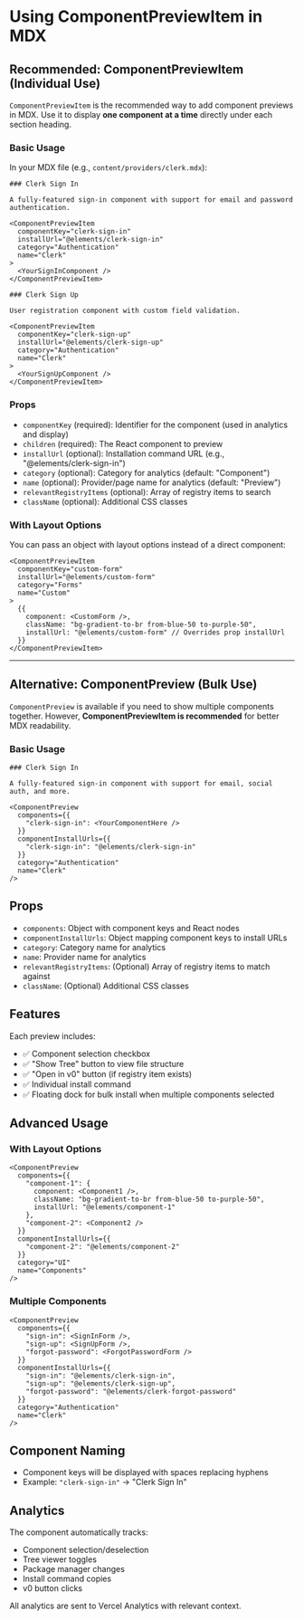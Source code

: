 # Using ComponentPreviewItem in MDX

## Recommended: ComponentPreviewItem (Individual Use)

`ComponentPreviewItem` is the recommended way to add component previews in MDX. Use it to display **one component at a time** directly under each section heading.

### Basic Usage

In your MDX file (e.g., `content/providers/clerk.mdx`):

```mdx
### Clerk Sign In

A fully-featured sign-in component with support for email and password authentication.

<ComponentPreviewItem
  componentKey="clerk-sign-in"
  installUrl="@elements/clerk-sign-in"
  category="Authentication"
  name="Clerk"
>
  <YourSignInComponent />
</ComponentPreviewItem>

### Clerk Sign Up

User registration component with custom field validation.

<ComponentPreviewItem
  componentKey="clerk-sign-up"
  installUrl="@elements/clerk-sign-up"
  category="Authentication"
  name="Clerk"
>
  <YourSignUpComponent />
</ComponentPreviewItem>
```

### Props

- `componentKey` (required): Identifier for the component (used in analytics and display)
- `children` (required): The React component to preview
- `installUrl` (optional): Installation command URL (e.g., "@elements/clerk-sign-in")
- `category` (optional): Category for analytics (default: "Component")
- `name` (optional): Provider/page name for analytics (default: "Preview")
- `relevantRegistryItems` (optional): Array of registry items to search
- `className` (optional): Additional CSS classes

### With Layout Options

You can pass an object with layout options instead of a direct component:

```mdx
<ComponentPreviewItem
  componentKey="custom-form"
  installUrl="@elements/custom-form"
  category="Forms"
  name="Custom"
>
  {{
    component: <CustomForm />,
    className: "bg-gradient-to-br from-blue-50 to-purple-50",
    installUrl: "@elements/custom-form" // Overrides prop installUrl
  }}
</ComponentPreviewItem>
```

---

## Alternative: ComponentPreview (Bulk Use)

`ComponentPreview` is available if you need to show multiple components together. However, **ComponentPreviewItem is recommended** for better MDX readability.

### Basic Usage

```mdx
### Clerk Sign In

A fully-featured sign-in component with support for email, social auth, and more.

<ComponentPreview
  components={{
    "clerk-sign-in": <YourComponentHere />
  }}
  componentInstallUrls={{
    "clerk-sign-in": "@elements/clerk-sign-in"
  }}
  category="Authentication"
  name="Clerk"
/>
```

## Props

- `components`: Object with component keys and React nodes
- `componentInstallUrls`: Object mapping component keys to install URLs
- `category`: Category name for analytics
- `name`: Provider name for analytics
- `relevantRegistryItems`: (Optional) Array of registry items to match against
- `className`: (Optional) Additional CSS classes

## Features

Each preview includes:
- ✅ Component selection checkbox
- ✅ "Show Tree" button to view file structure
- ✅ "Open in v0" button (if registry item exists)
- ✅ Individual install command
- ✅ Floating dock for bulk install when multiple components selected

## Advanced Usage

### With Layout Options

```mdx
<ComponentPreview
  components={{
    "component-1": {
      component: <Component1 />,
      className: "bg-gradient-to-br from-blue-50 to-purple-50",
      installUrl: "@elements/component-1"
    },
    "component-2": <Component2 />
  }}
  componentInstallUrls={{
    "component-2": "@elements/component-2"
  }}
  category="UI"
  name="Components"
/>
```

### Multiple Components

```mdx
<ComponentPreview
  components={{
    "sign-in": <SignInForm />,
    "sign-up": <SignUpForm />,
    "forgot-password": <ForgotPasswordForm />
  }}
  componentInstallUrls={{
    "sign-in": "@elements/clerk-sign-in",
    "sign-up": "@elements/clerk-sign-up",
    "forgot-password": "@elements/clerk-forgot-password"
  }}
  category="Authentication"
  name="Clerk"
/>
```

## Component Naming

- Component keys will be displayed with spaces replacing hyphens
- Example: `"clerk-sign-in"` → "Clerk Sign In"

## Analytics

The component automatically tracks:
- Component selection/deselection
- Tree viewer toggles
- Package manager changes
- Install command copies
- v0 button clicks

All analytics are sent to Vercel Analytics with relevant context.

